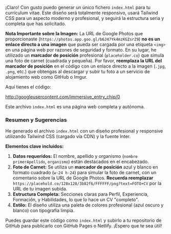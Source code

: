 ¡Claro! Con gusto puedo generar un único fichero `index.html` para tu currículum vitae. Este diseño será totalmente responsivo, usará Tailwind CSS para un aspecto moderno y profesional, y seguirá la estructura seria y completa que has solicitado.

**Nota Importante sobre la Imagen:** La URL de Google Photos que proporcionaste (`https://photos.app.goo.gl/b6J47Yk4mzKGZsrZ9`) **no es un enlace directo a una imagen** que pueda ser cargada por una etiqueta `<img>` en una página web por razones de seguridad y formato. En su lugar, he utilizado un **marcador de posición** profesional (`placeholder.co`) que simula una foto de carnet (cuadrada y pequeña). Por favor, **reemplaza la URL del marcador de posición** en el código con un enlace directo a la imagen (`.jpg`, `.png`, etc.) que obtengas al descargar y subir tu foto a un servicio de alojamiento web como GitHub o Imgur.

Aquí tienes el código:


http://googleusercontent.com/immersive_entry_chip/0

Este archivo `index.html` es una página web completa y autónoma.

### Resumen y Sugerencias

He generado el archivo `index.html` con un diseño profesional y responsive utilizando Tailwind CSS (cargado vía CDN) y la fuente Inter.

**Elementos clave incluidos:**

1.  **Datos requeridos:** El nombre, apellido y organismo (`nombre primerApellido`, `organismo`) están destacados en el encabezado.
2.  **Foto de Carnet:** Se utiliza un **marcador de posición** azul y blanco en formato cuadrado (`w-24 h-24`) para simular la foto de carnet, con un comentario sobre la URL de Google Photos. **Recuerda reemplazar** `https://placehold.co/128x128/3b82f6/FFFFFF/png?text=FOTO+CV` por la URL de tu imagen subida.
3.  **Estructura Completa:** Secciones claras para Perfil, Experiencia, Formación, y Habilidades, lo que lo hace un CV "completo".
4.  **Estilo:** El diseño utiliza una paleta de colores profesional (azul oscuro y blanco) con tipografía limpia.

Puedes guardar este código como `index.html` y subirlo a tu repositorio de GitHub para publicarlo con GitHub Pages o Netlify. ¡Espero que te sea útil!
